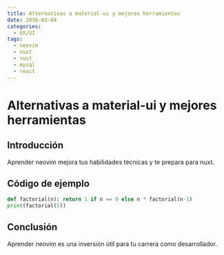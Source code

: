 ```yaml
---
title: Alternativas a material-ui y mejores herramientas
date: 2036-03-04
categories:
  - UX/UI
tags:
  - neovim
  - nuxt
  - rust
  - mysql
  - react
---
```


# Alternativas a material-ui y mejores herramientas

## Introducción

Aprender neovim mejora tus habilidades técnicas y te prepara para nuxt.

## Código de ejemplo

```python
def factorial(n): return 1 if n == 0 else n * factorial(n-1)
print(factorial(5))
```

## Conclusión

Aprender neovim es una inversión útil para tu carrera como desarrollador.
